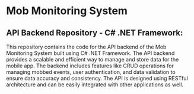 # Mob Monitoring System

## API Backend Repository - C# .NET Framework:

This repository contains the code for the API backend of the Mob Monitoring System built using C# .NET Framework. The API backend provides a scalable and efficient way to manage and store data for the mobile app. The backend includes features like CRUD operations for managing mobbed events, user authentication, and data validation to ensure data accuracy and consistency. The API is designed using RESTful architecture and can be easily integrated with other applications as well.
